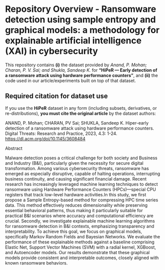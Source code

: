 # Repository Overview - Ransomware detection using sample entropy and graphical models: a methodology for explainable artificial intelligence (XAI) in cybersecurity

This repository contains **(i)** the dataset provided by *Anand, P. Mohan; Charan, P. V. Sai; and Shukla, Sandeep K.* for **“HiPeR — Early detection of a ransomware attack using hardware performance counters”**, and **(ii)** the code used in our article/experiments built on top of that dataset.

## Required citation for dataset use
If you use the **HiPeR** dataset in any form (including subsets, derivatives, or re-distributions), **you must cite the original article** by the dataset authors:

ANAND, P. Mohan; CHARAN, PV Sai; SHUKLA, Sandeep K. Hiper-early detection of a ransomware attack using hardware performance counters. Digital Threats: Research and Practice, 2023, 4.3: 1-24. https://dl.acm.org/doi/10.1145/3608484

Abstract

Malware detection poses a critical challenge for both society and Business and Industry (B&I), particularly given the necessity for secure digital transformation. Among various cybersecurity threats, ransomware has emerged as especially disruptive, capable of halting operations, interrupting business continuity, and causing significant financial damage. Recent research has increasingly leveraged machine learning techniques to detect ransomware using Hardware Performance Counters (HPCs)—special CPU registers that track low-level hardware activities.In this study, we first propose a Sample Entropy-based method for compressing HPC time series data. This method effectively reduces dimensionality while preserving essential behavioral patterns, thus making it particularly suitable for practical B&I scenarios where accuracy and computational efficiency are crucial. Secondly, we investigate explainable machine learning algorithms for ransomware detection in B&I contexts, emphasizing transparency and interpretability. To achieve this goal, we focus on graphical models, specifically Markov Random Fields and Bayesian Networks. We evaluate the performance of these explainable methods against a baseline comprising Elastic Net, Support Vector Machines (SVM) with a radial kernel, XGBoost, and Autoencoder models. Our results demonstrate that these graphical models provide consistent and interpretable outcomes, closely aligned with known ransomware behaviors.

